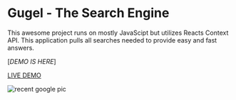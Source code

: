 # Gugel - The Search Engine

This awesome project runs on mostly JavaScipt but utilizes Reacts Context API. This application pulls all searches needed to provide easy and fast answers.

[*DEMO IS HERE*] 

[LIVE DEMO](https://gugel-search-engine.netlify.app/)


![recent google pic](https://user-images.githubusercontent.com/67409144/187306183-e5a7f849-895e-4259-b264-4548c8b21b36.png)
